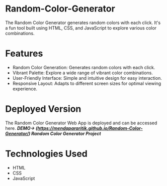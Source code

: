 # Random-Color-Generator

The Random Color Generator generates random colors with each click. It's a fun tool built using HTML, CSS, and JavaScript to explore various color combinations.
# Features
* Random Color Generation: Generates random colors with each click.
* Vibrant Palette: Explore a wide range of vibrant color combinations.
* User-Friendly Interface: Simple and intuitive design for easy interaction.
* Responsive Layout: Adapts to different screen sizes for optimal viewing experience.

# Deployed Version
The Random Color Generator Web App is deployed and can be accessed here. **_DEMO-> (https://mendapararitik.github.io/Random-Color-Generator/) Random Color Generator Project_**

# Technologies Used
* HTML
* CSS
* JavaScript
